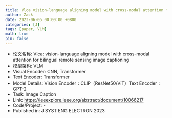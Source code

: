 ```yaml
---
title: Vlca vision-language aligning model with cross-modal attention for bilingual remote sensing image captioning
author: Zack
date: 2023-06-05 00:00:00 +0800
categories: [J]
tags: [paper, VLM]
math: true
pin: false
---
```

- 论文名称: Vlca: vision-language aligning model with cross-modal attention for bilingual remote sensing image captioning
- 模型架构: VLM
- Visual Encoder: CNN, Transformer
- Text Encoder: Transformer
- Model Details: Vision Encoder：CLIP（ResNet50/ViT）Text Encoder：GPT-2
- Task: Image Caption
- Link: https://ieeexplore.ieee.org/abstract/document/10066217
- Code/Project: -
- Published in: J SYST ENG ELECTRON 2023

